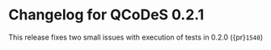 # Changelog for QCoDeS 0.2.1

This release fixes two small issues with execution of tests in 0.2.0 ({pr}`1540`)
